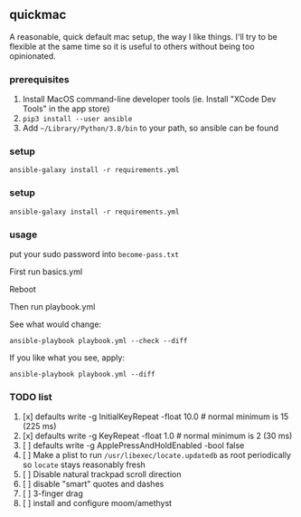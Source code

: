

## quickmac

A reasonable, quick default mac setup, the way I like things. I'll try to be flexible at the same time so it is useful to others without being too opinionated.

### prerequisites

1. Install MacOS command-line developer tools (ie. Install "XCode Dev Tools" in the app store)
1. `pip3 install --user ansible`
1. Add `~/Library/Python/3.8/bin` to your path, so ansible can be found

### setup

`ansible-galaxy install -r requirements.yml`

### setup

`ansible-galaxy install -r requirements.yml`

### usage


put your sudo password into `become-pass.txt`

First run basics.yml

Reboot

Then run playbook.yml

See what would change:
```
ansible-playbook playbook.yml --check --diff
```


If you like what you see, apply:
```
ansible-playbook playbook.yml --diff
```


### TODO list

1. [x] defaults write -g InitialKeyRepeat -float 10.0 # normal minimum is 15 (225 ms)
1. [x] defaults write -g KeyRepeat -float 1.0 # normal minimum is 2 (30 ms)
1. [ ] defaults write -g ApplePressAndHoldEnabled -bool false
1. [ ] Make a plist to run `/usr/libexec/locate.updatedb` as root periodically so `locate` stays reasonably fresh
1. [ ] Disable natural trackpad scroll direction
1. [ ] disable "smart" quotes and dashes
1. [ ] 3-finger drag
1. [ ] install and configure moom/amethyst


